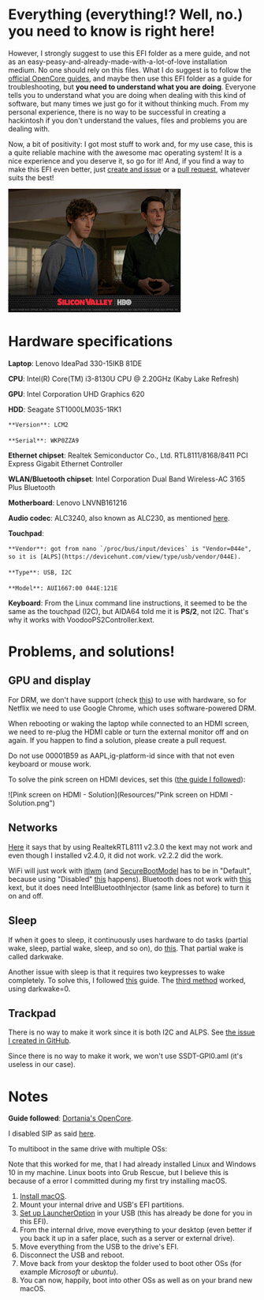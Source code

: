 # Everything (everything!? Well, no.) you need to know is right here!
However, I strongly suggest to use this EFI folder as a mere guide, and not as an easy-peasy-and-already-made-with-a-lot-of-love installation medium. No one should rely on this files. What I do suggest is to follow the [official OpenCore guides](https://dortania.github.io/getting-started/), and maybe then use this EFI folder as a guide for troubleshooting, but **you need to understand what you are doing**.
Everyone tells you to understand what you are doing when dealing with this kind of software, but many times we just go for it without thinking much. From my personal experience, there is no way to be successful in creating a hackintosh if you don't understand the values, files and problems you are dealing with.

Now, a bit of positivity: I got most stuff to work and, for my use case, this is a quite reliable machine with the awesome mac operating system! It is a nice experience and you deserve it, so go for it! And, if you find a way to make this EFI even better, just [create and issue](https://github.com/LucasDondo/Hackintosh-Lenovo-IdeaPad-330-15IKB-81DE/issues/new/choose) or a [pull request](https://github.com/LucasDondo/Hackintosh-Lenovo-IdeaPad-330-15IKB-81DE/compare), whatever suits the best!

![Booyah!](Resources/Booyah!.gif)

# Hardware specifications

**Laptop**: Lenovo IdeaPad 330-15IKB 81DE

**CPU**: Intel(R) Core(TM) i3-8130U CPU @ 2.20GHz (Kaby Lake Refresh)

**GPU**: Intel Corporation UHD Graphics 620

**HDD**: Seagate ST1000LM035-1RK1

	**Version**: LCM2

	**Serial**: WKP0ZZA9

**Ethernet chipset**: Realtek Semiconductor Co., Ltd. RTL8111/8168/8411 PCI Express Gigabit Ethernet Controller

**WLAN/Bluetooth chipset**: Intel Corporation Dual Band Wireless-AC 3165 Plus Bluetooth

**Motherboard**: Lenovo LNVNB161216

**Audio codec**: ALC3240, also known as ALC230, as mentioned [here](https://www.reddit.com/r/hackintosh/comments/hzjb44/codec_finder/).

**Touchpad**:

	**Vendor**: got from nano `/proc/bus/input/devices` is "Vendor=044e", so it is [ALPS](https://devicehunt.com/view/type/usb/vendor/044E).

	**Type**: USB, I2C

	**Model**: AUI1667:00 044E:121E

**Keyboard**: From the Linux command line instructions, it seemed to be the same as the touchpad (I2C), but AIDA64 told me it is **PS/2**, not I2C. That's why it works with VoodooPS2Controller.kext.

# Problems, and solutions!

## GPU and display

For DRM, we don't have support (check [this](https://dortania.github.io/OpenCore-Post-Install/universal/drm.html#fixing-drm)) to use with hardware, so for Netflix we need to use Google Chrome, which uses software-powered DRM.

When rebooting or waking the laptop while connected to an HDMI screen, we need to re-plug the HDMI cable or turn the external monitor off and on again. If you happen to find a solution, please create a pull request.

Do not use 00001B59 as AAPL,ig-platform-id since with that not even keyboard or mouse work.

To solve the pink screen on HDMI devices, set this ([the guide I followed](https://dortania.github.io/OpenCore-Post-Install/gpu-patching/intel-patching/connector.html)):

![Pink screen on HDMI - Solution](Resources/"Pink screen on HDMI - Solution.png")

## Networks

[Here](https://dortania.github.io/OpenCore-Install-Guide/ktext.html#ethernet) it says that by using RealtekRTL8111 v2.3.0 the kext may not work and even though I installed v2.4.0, it did not work. v2.2.2 did the work.

WiFi will just work with [itlwm](https://github.com/OpenIntelWireless/itlwm) (and [SecureBootModel](https://dortania.github.io/OpenCore-Install-Guide/config-laptop.plist/kaby-lake.html#misc) has to be in "Default", because using "Disabled" [this](https://github.com/OpenIntelWireless/itlwm/issues/301) happens). Bluetooth does not work with [this](https://github.com/OpenIntelWireless/IntelBluetoothFirmware) kext, but it does need IntelBluetoothInjector (same link as before) to turn it on and off.

## Sleep

If when it goes to sleep, it continuously uses hardware to do tasks (partial wake, sleep, partial wake, sleep, and so on), do [this](https://dortania.github.io/OpenCore-Post-Install/usb/misc/instant-wake.html). That partial wake is called darkwake.

Another issue with sleep is that it requires two keypresses to wake completely. To solve this, I followed [this](https://dortania.github.io/OpenCore-Post-Install/usb/misc/keyboard.html) guide. The [third method](https://dortania.github.io/OpenCore-Post-Install/usb/misc/keyboard.html#method-3-configuring-darkwake) worked, using darkwake=0.

## Trackpad

There is no way to make it work since it is both I2C and ALPS. See [the issue I created in GitHub](https://github.com/VoodooI2C/VoodooI2C/issues/358#event-3638746641).

Since there is no way to make it work, we won't use SSDT-GPI0.aml (it's useless in our case).

# Notes

**Guide followed**: [Dortania's OpenCore](http://dortania.github.io).

I disabled SIP as said [here](https://dortania.github.io/OpenCore-Install-Guide/troubleshooting/extended/post-issues.html#disabling-sip).

To multiboot in the same drive with multiple OSs:

Note that this worked for me, that I had already installed Linux and Windows 10 in my machine. Linux boots into Grub Rescue, but I believe this is because of a error I committed during my first try installing macOS.

1. [Install macOS](https://dortania.github.io/OpenCore-Install-Guide/).
2. Mount your internal drive and USB's EFI partitions.
3. [Set up LauncherOption](https://dortania.github.io/OpenCore-Post-Install/multiboot/bootstrap.html) in your USB (this has already be done for you in this EFI).
4. From the internal drive, move everything to your desktop (even better if you back it up in a safer place, such as a server or external drive).
5. Move everything from the USB to the drive's EFI.
6. Disconnect the USB and reboot.
7. Move back from your desktop the folder used to boot other OSs (for example *Microsoft* or *ubuntu*).
8. You can now, happily, boot into other OSs as well as on your brand new macOS.
